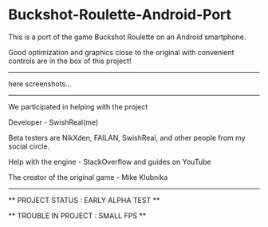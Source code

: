 # Buckshot-Roulette-Android-Port
This is a port of the game Buckshot Roulette on an Android smartphone.

Good optimization and graphics close to the original with convenient controls are in the box of this project!

-   -   -

here screenshots...

-   -   -

We participated in helping with the project


Developer - SwishReal(me)

Beta testers are NikXden, FAILAN, SwishReal, and other people from my social circle.

Help with the engine - StackOverflow and guides on YouTube

The creator of the original game - Mike Klubnika

-   -   -

** PROJECT STATUS : EARLY ALPHA TEST **

** TROUBLE IN PROJECT : SMALL FPS **
